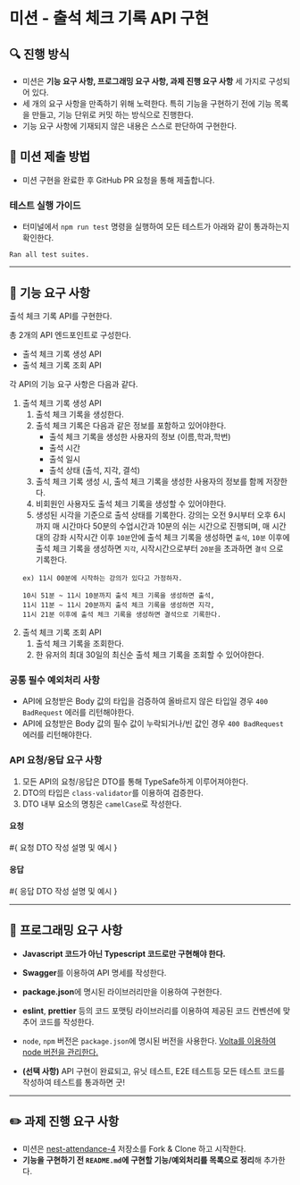 # 미션 - 출석 체크 기록 API 구현
## 🔍 진행 방식

- 미션은 **기능 요구 사항, 프로그래밍 요구 사항, 과제 진행 요구 사항** 세 가지로 구성되어 있다.
- 세 개의 요구 사항을 만족하기 위해 노력한다. 특히 기능을 구현하기 전에 기능 목록을 만들고, 기능 단위로 커밋 하는 방식으로 진행한다.
- 기능 요구 사항에 기재되지 않은 내용은 스스로 판단하여 구현한다.

## 📮 미션 제출 방법

- 미션 구현을 완료한 후 GitHub PR 요청을 통해 제출합니다.

### 테스트 실행 가이드

- 터미널에서 `npm run test` 명령을 실행하여 모든 테스트가 아래와 같이 통과하는지 확인한다.

```
Ran all test suites.
```

---

## 🚀 기능 요구 사항
출석 체크 기록 API를 구현한다.

총 2개의 API 엔드포인트로 구성한다.
- 출석 체크 기록 생성 API
- 출석 체크 기록 조회 API

각 API의 기능 요구 사항은 다음과 같다.
1. 출석 체크 기록 생성 API
   1. 출석 체크 기록을 생성한다.
   2. 출석 체크 기록은 다음과 같은 정보를 포함하고 있어야한다.
      - 출석 체크 기록을 생성한 사용자의 정보 (이름,학과,학번)
      - 출석 시간
      - 출석 일시
      - 출석 상태 (출석, 지각, 결석)
   3. 출석 체크 기록 생성 시, 출석 체크 기록을 생성한 사용자의 정보를 함께 저장한다.
   4. 비회원인 사용자도 출석 체크 기록을 생성할 수 있어야한다.
   5. 생성된 시각을 기준으로 출석 상태를 기록한다. 강의는 오전 9시부터 오후 6시까지 매 시간마다 50분의 수업시간과 10분의 쉬는 시간으로 진행되며, 
매 시간대의 강좌 시작시간 이후 `10분`안에 출석 체크 기록을 생성하면 `출석`,
`10분` 이후에 출석 체크 기록을 생성하면 `지각`, 시작시간으로부터 `20분`을 초과하면 `결석` 으로 기록한다.
   ```
   ex) 11시 00분에 시작하는 강의가 있다고 가정하자.
   
   10시 51분 ~ 11시 10분까지 출석 체크 기록을 생성하면 출석, 
   11시 11분 ~ 11시 20분까지 출석 체크 기록을 생성하면 지각, 
   11시 21분 이후에 출석 체크 기록을 생성하면 결석으로 기록한다.
   ```
2. 출석 체크 기록 조회 API 
   1. 출석 체크 기록을 조회한다.
   2. 한 유저의 최대 30일의 최신순 출석 체크 기록을 조회할 수 있어야한다.

### 공통 필수 예외처리 사항

- API에 요청받은 Body 값의 타입을 검증하여 올바르지 않은 타입일 경우 `400 BadRequest` 에러를 리턴해야한다.
- API에 요청받은 Body 값의 필수 값이 누락되거나/빈 값인 경우 `400 BadRequest` 에러를 리턴해야한다.


### API 요청/응답 요구 사항
1. 모든 API의 요청/응답은 DTO를 통해 TypeSafe하게 이루어져야한다.
2. DTO의 타입은 `class-validator`를 이용하여 검증한다.
3. DTO 내부 요소의 명칭은 `camelCase`로 작성한다.

#### 요청
#{ 요청 DTO 작성 설명 및 예시 }


#### 응답

#{ 응답 DTO 작성 설명 및 예시 }

---

## 🎯 프로그래밍 요구 사항

- **Javascript 코드가 아닌 Typescript 코드로만 구현해야 한다.**
- **Swagger**를 이용하여 API 명세를 작성한다.
- **package.json**에 명시된 라이브러리만을 이용하여 구현한다.
- **eslint**, **prettier** 등의 코드 포맷팅 라이브러리를 이용하여 제공된 코드 컨벤션에 맞추어 코드를 작성한다.
- `node`, `npm` 버전은 `package.json`에 명시된 버전을 사용한다. [Volta를 이용하여 node 버전을 관리한다.](https://docs.volta.sh/guide/getting-started)


- **(선택 사항)** API 구현이 완료되고, 유닛 테스트, E2E 테스트등 모든 테스트 코드를 작성하여 테스트를 통과하면 굿!
---

## ✏️ 과제 진행 요구 사항

- 미션은 [nest-attendance-4](https://github.com/eojjeoda-nest/nest-attendance-4) 저장소를 Fork & Clone 하고 시작한다.
- **기능을 구현하기 전 `README.md`에 구현할 기능/예외처리를 목록으로 정리**해 추가한다.